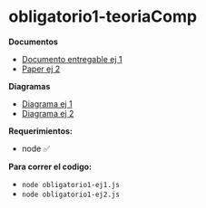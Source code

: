
# obligatorio1-teoriaComp 
 
 **Documentos**
-  [Documento entregable ej 1](https://docs.google.com/document/d/1lOypExu4zkhVZOlDAb3fl6GwKDTVufQIUOC2SYSGbDI/edit#)
-  [Paper ej 2](https://docs.google.com/document/d/1LqD4VsVvovqmJ9tsT0-L192AJNmGM4HoZJC8OAIM8i4/edit#)


**Diagramas**
- [Diagrama ej 1](https://app.diagrams.net/#G10JiNDVryaqm2v12Lx3Gj_DxG8fswj7jg)
- [Diagrama ej 2](https://app.diagrams.net/#G1bqCqo_H71xKUeuHiA0xcN-HElvtBuTp-)


 **Requerimientos:**
 - node ✅

 **Para correr el codigo:** 
 - `node obligatorio1-ej1.js`
 - `node obligatorio1-ej2.js`

